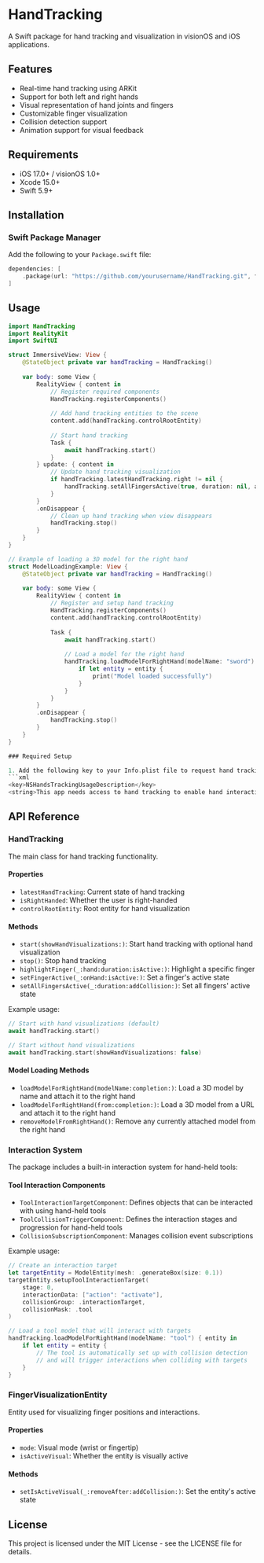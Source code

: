 # HandTracking

A Swift package for hand tracking and visualization in visionOS and iOS applications.

## Features

- Real-time hand tracking using ARKit
- Support for both left and right hands
- Visual representation of hand joints and fingers
- Customizable finger visualization
- Collision detection support
- Animation support for visual feedback

## Requirements

- iOS 17.0+ / visionOS 1.0+
- Xcode 15.0+
- Swift 5.9+

## Installation

### Swift Package Manager

Add the following to your `Package.swift` file:

```swift
dependencies: [
    .package(url: "https://github.com/yourusername/HandTracking.git", from: "1.0.0")
]
```

## Usage

```swift
import HandTracking
import RealityKit
import SwiftUI

struct ImmersiveView: View {
    @StateObject private var handTracking = HandTracking()
    
    var body: some View {
        RealityView { content in
            // Register required components
            HandTracking.registerComponents()
            
            // Add hand tracking entities to the scene
            content.add(handTracking.controlRootEntity)
            
            // Start hand tracking
            Task {
                await handTracking.start()
            }
        } update: { content in
            // Update hand tracking visualization
            if handTracking.latestHandTracking.right != nil {
                handTracking.setAllFingersActive(true, duration: nil, addCollision: true)
            }
        }
        .onDisappear {
            // Clean up hand tracking when view disappears
            handTracking.stop()
        }
    }
}

// Example of loading a 3D model for the right hand
struct ModelLoadingExample: View {
    @StateObject private var handTracking = HandTracking()
    
    var body: some View {
        RealityView { content in
            // Register and setup hand tracking
            HandTracking.registerComponents()
            content.add(handTracking.controlRootEntity)
            
            Task {
                await handTracking.start()
                
                // Load a model for the right hand
                handTracking.loadModelForRightHand(modelName: "sword") { entity in
                    if let entity = entity {
                        print("Model loaded successfully")
                    }
                }
            }
        }
        .onDisappear {
            handTracking.stop()
        }
    }
}

### Required Setup

1. Add the following key to your Info.plist file to request hand tracking permissions:
```xml
<key>NSHandsTrackingUsageDescription</key>
<string>This app needs access to hand tracking to enable hand interaction features.</string>
```

## API Reference

### HandTracking

The main class for hand tracking functionality.

#### Properties

- `latestHandTracking`: Current state of hand tracking
- `isRightHanded`: Whether the user is right-handed
- `controlRootEntity`: Root entity for hand visualization

#### Methods

- `start(showHandVisualizations:)`: Start hand tracking with optional hand visualization
- `stop()`: Stop hand tracking
- `highlightFinger(_:hand:duration:isActive:)`: Highlight a specific finger
- `setFingerActive(_:onHand:isActive:)`: Set a finger's active state
- `setAllFingersActive(_:duration:addCollision:)`: Set all fingers' active state

Example usage:
```swift
// Start with hand visualizations (default)
await handTracking.start()

// Start without hand visualizations
await handTracking.start(showHandVisualizations: false)
```

#### Model Loading Methods

- `loadModelForRightHand(modelName:completion:)`: Load a 3D model by name and attach it to the right hand
- `loadModelForRightHand(from:completion:)`: Load a 3D model from a URL and attach it to the right hand
- `removeModelFromRightHand()`: Remove any currently attached model from the right hand

### Interaction System

The package includes a built-in interaction system for hand-held tools:

#### Tool Interaction Components

- `ToolInteractionTargetComponent`: Defines objects that can be interacted with using hand-held tools
- `ToolCollisionTriggerComponent`: Defines the interaction stages and progression for hand-held tools
- `CollisionSubscriptionComponent`: Manages collision event subscriptions

Example usage:
```swift
// Create an interaction target
let targetEntity = ModelEntity(mesh: .generateBox(size: 0.1))
targetEntity.setupToolInteractionTarget(
    stage: 0,
    interactionData: ["action": "activate"],
    collisionGroup: .interactionTarget,
    collisionMask: .tool
)

// Load a tool model that will interact with targets
handTracking.loadModelForRightHand(modelName: "tool") { entity in
    if let entity = entity {
        // The tool is automatically set up with collision detection
        // and will trigger interactions when colliding with targets
    }
}
```

### FingerVisualizationEntity

Entity used for visualizing finger positions and interactions.

#### Properties

- `mode`: Visual mode (wrist or fingertip)
- `isActiveVisual`: Whether the entity is visually active

#### Methods

- `setIsActiveVisual(_:removeAfter:addCollision:)`: Set the entity's active state

## License

This project is licensed under the MIT License - see the LICENSE file for details. 